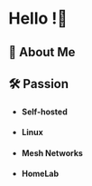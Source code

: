 
# Hello !👋

  
## 🚀 About Me


## 🛠 Passion
+ #### Self-hosted
+ #### Linux
+ #### Mesh Networks
+ #### HomeLab


